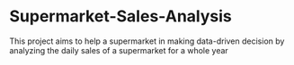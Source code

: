 # Supermarket-Sales-Analysis
This project aims to help a supermarket in making data-driven decision by analyzing the daily sales of a supermarket for a whole year
